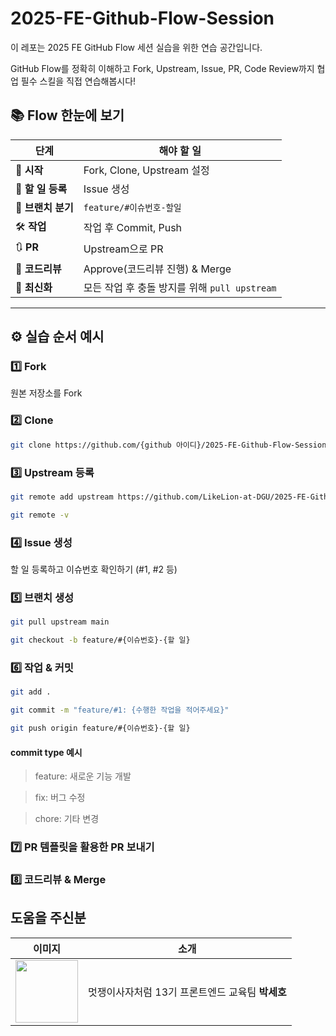 # 2025-FE-Github-Flow-Session

이 레포는 2025 FE GitHub Flow 세션 실습을 위한 연습 공간입니다.

GitHub Flow를 정확히 이해하고
Fork, Upstream, Issue, PR, Code Review까지
협업 필수 스킬을 직접 연습해봅시다!

## 📚 Flow 한눈에 보기

| 단계               | 해야 할 일                                    |
| ------------------ | --------------------------------------------- |
| 🏁 **시작**        | Fork, Clone, Upstream 설정                    |
| 🎫 **할 일 등록**  | Issue 생성                                    |
| 🌱 **브랜치 분기** | `feature/#이슈번호-할일`                      |
| 🛠️ **작업**        | 작업 후 Commit, Push                          |
| 🔃 **PR**          | Upstream으로 PR                               |
| 👀 **코드리뷰**    | Approve(코드리뷰 진행) & Merge                |
| 🔄 **최신화**      | 모든 작업 후 충돌 방지를 위해 `pull upstream` |

---

## ⚙️ 실습 순서 예시

### 1️⃣ Fork

원본 저장소를 Fork

### 2️⃣ Clone

```bash
git clone https://github.com/{github 아이디}/2025-FE-Github-Flow-Session.git
```

### 3️⃣ Upstream 등록

```bash
git remote add upstream https://github.com/LikeLion-at-DGU/2025-FE-Github-Flow-Session.git

git remote -v
```

### 4️⃣ Issue 생성

할 일 등록하고 이슈번호 확인하기 (#1, #2 등)

### 5️⃣ 브랜치 생성

```bash
git pull upstream main

git checkout -b feature/#{이슈번호}-{할 일}
```

### 6️⃣ 작업 & 커밋

```bash
git add .

git commit -m "feature/#1: {수행한 작업을 적어주세요}"

git push origin feature/#{이슈번호}-{할 일}
```

#### commit type 예시

> feature: 새로운 기능 개발

> fix: 버그 수정

> chore: 기타 변경

### 7️⃣ PR 템플릿을 활용한 PR 보내기

### 8️⃣ 코드리뷰 & Merge

## 도움을 주신분

| 이미지 | 소개 |
|:------:|:----:|
| <a href="https://github.com/sayyyho" target="_blank"><img src="https://github.com/sayyyho.png" width="100" height="100" /></a> | 멋쟁이사자처럼 13기 프론트엔드 교육팀 **박세호** |